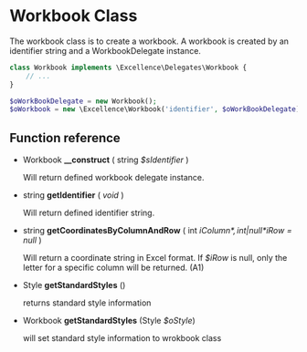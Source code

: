 # Workbook Class

The workbook class is to create a workbook. A workbook is created by an identifier string and a WorkbookDelegate instance.

```php
class Workbook implements \Excellence\Delegates\Workbook {
    // ...
}

$oWorkBookDelegate = new Workbook();
$oWorkbook = new \Excellence\Workbook('identifier', $oWorkBookDelegate);

```

## Function reference

* Workbook **__construct** ( string *$sIdentifier* )

  Will return defined workbook delegate instance.

* string **getIdentifier** ( *void* )

  Will return defined identifier string.

* string **getCoordinatesByColumnAndRow** ( int *$iColumn*, int|null *$iRow = null* )

  Will return a coordinate string in Excel format. If *$iRow* is null, only the letter
  for a specific column will be returned. (A1)

* Style **getStandardStyles** ()

  returns standard style information

* Workbook **getStandardStyles** (Style *$oStyle*)

  will set standard style information to wrokbook class
